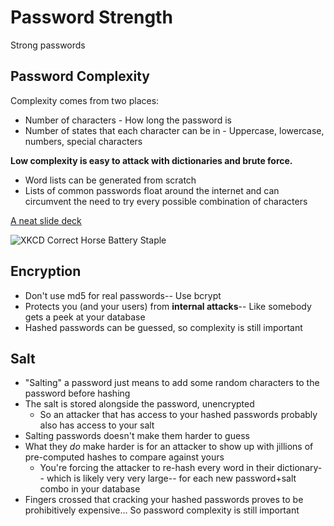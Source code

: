 # Password Strength

Strong passwords

## Password Complexity

Complexity comes from two places:

* Number of characters - How long the password is
* Number of states that each character can be in - Uppercase, lowercase, numbers, special characters

**Low complexity is easy to attack with dictionaries and brute force.**

* Word lists can be generated from scratch
* Lists of common passwords float around the internet and can circumvent the need to try every possible combination of characters

[A neat slide deck](https://docs.google.com/presentation/d/1Z2Yp3nxfG-VftBPn6zAMO9hAhoEio-62JP25Ye8y3E4/edit?ts=5c50fa01#slide=id.g261566c3f5_0_47)

![XKCD Correct Horse Battery Staple](https://imgs.xkcd.com/comics/password_strength.png)

## Encryption

* Don't use md5 for real passwords-- Use bcrypt
* Protects you (and your users) from **internal attacks**-- Like somebody gets a peek at your database
* Hashed passwords can be guessed, so complexity is still important

## Salt

* "Salting" a password just means to add some random characters to the password before hashing
* The salt is stored alongside the password, unencrypted
  - So an attacker that has access to your hashed passwords probably also has access to your salt
* Salting passwords doesn't make them harder to guess
* What they _do_ make harder is for an attacker to show up with jillions of pre-computed hashes to compare against yours
  - You're forcing the attacker to re-hash every word in their dictionary-- which is likely very very large-- for each new password+salt combo in your database
* Fingers crossed that cracking your hashed passwords proves to be prohibitively expensive... So password complexity is still important

